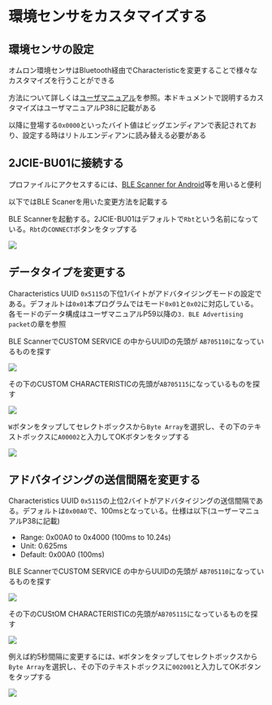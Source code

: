 # 環境センサをカスタマイズする

## 環境センサの設定

オムロン環境センサはBluetooth経由でCharacteristicを変更することで様々なカスタマイズを行うことができる

方法について詳しくは[ユーザマニュアル](https://www.fa.omron.co.jp/products/family/3724/download/manual.html)を参照。本ドキュメントで説明するカスタマイズはユーザマニュアルP38に記載がある

以降に登場する`0x0000`といったバイト値はビッグエンディアンで表記されており、設定する時はリトルエンディアンに読み替える必要がある

## 2JCIE-BU01に接続する

プロファイルにアクセスするには、[BLE Scanner for Android](https://play.google.com/store/apps/details?id=com.macdom.ble.blescanner&hl=ja)等を用いると便利

以下ではBLE Scanerを用いた変更方法を記載する

BLE Scannerを起動する。2JCIE-BU01はデフォルトで`Rbt`という名前になっている。`Rbt`の`CONNECT`ボタンをタップする

![](./images/00008.jpg)

## データタイプを変更する

Characteristics UUID `0x5115`の下位1バイトがアドバタイジングモードの設定である。デフォルトは`0x01`本プログラムではモード`0x01`と`0x02`に対応している。各モードのデータ構成はユーザマニュアルP59以降の`3. BLE Advertising packet`の章を参照

BLE ScannerでCUSTOM SERVICE の中からUUIDの先頭が `AB705110`になっているものを探す

![](./images/00009.jpg)

その下のCUSTOM CHARACTERISTICの先頭が`AB705115`になっているものを探す

![](./images/00010.jpg)

`W`ボタンをタップしてセレクトボックスから`Byte Array`を選択し、その下のテキストボックスに`A00002`と入力してOKボタンをタップする

![](./images/00011.jpg)


## アドバタイジングの送信間隔を変更する

Characteristics UUID `0x5115`の上位2バイトがアドバタイジングの送信間隔である。デフォルトは`0x00A0`で、100msとなっている。仕様は以下(ユーザーマニュアルP38に記載)

* Range: 0x00A0 to 0x4000 (100ms to 10.24s)
* Unit: 0.625ms
* Default: 0x00A0 (100ms)

BLE ScannerでCUSTOM SERVICE の中からUUIDの先頭が `AB705110`になっているものを探す

![](./images/00009.jpg)

その下のCUStOM CHARACTERISTICの先頭が`AB705115`になっているものを探す

![](./images/00010.jpg)

例えば約5秒間隔に変更するには、`W`ボタンをタップしてセレクトボックスから`Byte Array`を選択し、その下のテキストボックスに`002001`と入力してOKボタンをタップする

![](./images/00012.jpg)